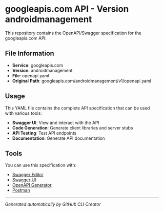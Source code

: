 # googleapis.com API - Version androidmanagement

This repository contains the OpenAPI/Swagger specification for the googleapis.com API.

## File Information

- **Service**: googleapis.com
- **Version**: androidmanagement
- **File**: openapi.yaml
- **Original Path**: googleapis.com/androidmanagement/v1/openapi.yaml

## Usage

This YAML file contains the complete API specification that can be used with various tools:

- **Swagger UI**: View and interact with the API
- **Code Generation**: Generate client libraries and server stubs
- **API Testing**: Test API endpoints
- **Documentation**: Generate API documentation

## Tools

You can use this specification with:

- [Swagger Editor](https://editor.swagger.io/)
- [Swagger UI](https://swagger.io/tools/swagger-ui/)
- [OpenAPI Generator](https://openapi-generator.tech/)
- [Postman](https://www.postman.com/)

---

*Generated automatically by GitHub CLI Creator*
